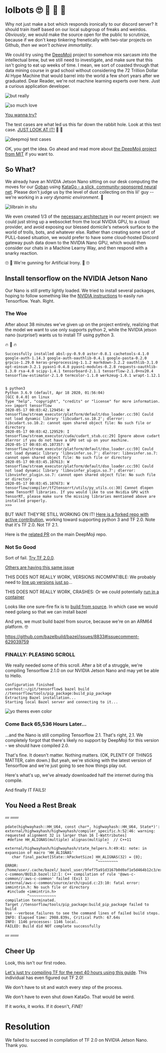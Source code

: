 # lolbots 🙄 🤣 🤖 💩

Why not just make a bot which responds ironically to our discord server?  It should train itself based on our local subgroup of freaks and weirdos.  _Obviously_, we would make the source open for the public to scrutinize, because if we don't keep tinkering frenetically with two-star projects on Github, _then we won't achieve immortality_.

We could try using the [DeepMoji](https://github.com/Terkwood/DeepMoji) project to somehow mix sarcasm into the intellectual brew, but we still need to investigate, and make sure that this isn't going to eat up weeks of time.  I mean, we sort of coasted through that data mining course in grad school without considering the 72 Trillion Dollar AI Hype Machine that would barrel into the world a few short years after we graduated.  Dear Reader, we're not machine learning experts over here.  Just a curious application developer.

![but really](https://user-images.githubusercontent.com/38859656/82142447-62a07800-980a-11ea-8a6f-94ff5c843602.jpg)

![so much love](https://user-images.githubusercontent.com/38859656/82142476-a2fff600-980a-11ea-962e-3c461ca975ae.jpg)


[You wanna try?](https://deepmoji.mit.edu/)

The test cases are what led us this far down the rabbit hole.  Look at this test case.  [JUST LOOK AT IT!](https://github.com/bfelbo/DeepMoji/blob/33a6640bff1aa700eb376a9932c5f35cca986807/tests/test_finetuning.py#L166) 💖 🐇

![deepmoji test cases](https://user-images.githubusercontent.com/38859656/82142168-6e8b3a80-9808-11ea-8f6d-a6b0ea15e743.jpg)

OK, you get the idea.  Go ahead and read more about [the DeepMoji project from MIT](https://www.media.mit.edu/projects/deepmoji/overview/) if you want to.

## So What?

We already have an NVIDIA Jetson Nano sitting on our desk computing the moves for our [Goban](https://github.com/Terkwood/BUGOUT) using [KataGo - a slick, community-sponsored neural net](https://github.com/lightvector/KataGo). Please don't judge us by the level of dust collecting on this lil' guy -- we're working in a _very dynamic environment_. 🤧

![lilbrain in situ](https://user-images.githubusercontent.com/38859656/82141784-2834dc00-9806-11ea-8591-0c9cbdb53074.jpeg)


We even created 1/3 of the [necessary architecture](https://github.com/Terkwood/BUGOUT/tree/unstable/botlink) in our recent project: we could just string up a websocket from the local NVIDIA GPU, to a cloud provider, and avoid exposing our blessed domicile's network surface to the world of trolls, bots, and whatever else.  Rather than creating some sort of PULL-based situation, we would prefer to have some cloud-hosted Discord gateway push data down to the NVIDIA Nano GPU, which would then consider our chats in a Machine Learny Way, and then respond with a snarky reaction.

🙄 🤖 We're gunning for Artificial Irony. 🤖 🙄

## Install tensorflow on the NVIDIA Jetson Nano

Our Nano is still pretty lightly loaded.  We tried to install several packages, hoping to follow something like the [NVIDIA instructions](https://docs.nvidia.com/deeplearning/frameworks/install-tf-jetson-platform/index.html) to easily run Tensorflow.  Yeah.  Right.

### The Woe

After about 38 minutes we've given up on the project entirely, realizing that the model we want to use only supports python 2, while the NVIDIA jetson nano (surprise!) wants us to install TF using python 3.

🔥 🚒  🔥

```text
Successfully installed absl-py-0.9.0 astor-0.8.1 cachetools-4.1.0 google-auth-1.14.3 google-auth-oauthlib-0.4.1 google-pasta-0.2.0 grpcio-1.29.0 keras-preprocessing-1.1.2 markdown-3.2.2 oauthlib-3.1.0 opt-einsum-3.2.1 pyasn1-0.4.8 pyasn1-modules-0.2.8 requests-oauthlib-1.3.0 rsa-4.0 scipy-1.4.1 tensorboard-2.1.1 tensorflow-2.1.0+nv20.4 tensorflow-estimator-2.1.0 termcolor-1.1.0 werkzeug-1.0.1 wrapt-1.12.1


$ python3
Python 3.6.9 (default, Apr 18 2020, 01:56:04)
[GCC 8.4.0] on linux
Type "help", "copyright", "credits" or "license" for more information.
>>> import tensorflow
2020-05-17 00:03:42.129454: W tensorflow/stream_executor/platform/default/dso_loader.cc:59] Could not load dynamic library 'libcudart.so.10.2'; dlerror: libcudart.so.10.2: cannot open shared object file: No such file or directory
2020-05-17 00:03:42.129529: I tensorflow/stream_executor/cuda/cudart_stub.cc:29] Ignore above cudart dlerror if you do not have a GPU set up on your machine.
2020-05-17 00:03:45.107357: W tensorflow/stream_executor/platform/default/dso_loader.cc:59] Could not load dynamic library 'libnvinfer.so.7'; dlerror: libnvinfer.so.7: cannot open shared object file: No such file or directory
2020-05-17 00:03:45.107613: W tensorflow/stream_executor/platform/default/dso_loader.cc:59] Could not load dynamic library 'libnvinfer_plugin.so.7'; dlerror: libnvinfer_plugin.so.7: cannot open shared object file: No such file or directory
2020-05-17 00:03:45.107673: W tensorflow/compiler/tf2tensorrt/utils/py_utils.cc:30] Cannot dlopen some TensorRT libraries. If you would like to use Nvidia GPU with TensorRT, please make sure the missing libraries mentioned above are installed properly.
>>>
```


BUT WAIT THEY'RE STILL WORKING ON IT! [Here is a forked repo with active contribution](https://github.com/nklapste/DeepMoji/tree/feature/SimplePython3Migration), working toward supporting python 3 and TF 2.0.  Note that it's TF 2.0.  Not TF 2.1.

Here is the [related PR](https://github.com/bfelbo/DeepMoji/pull/53) on the main DeepMoji repo.

### Not So Good

Sort of fail. [Try TF 2.0.0](https://docs.nvidia.com/deeplearning/frameworks/install-tf-jetson-platform/index.html#install_multiple_versions_tensorflow).


[Others are having this same issue](https://github.com/tensorflow/tensorflow/issues/34759#issuecomment-629179592)


THIS DOES NOT REALLY WORK, VERSIONS INCOMPATIBLE: We probably need to [line up versions just so](
https://docs.nvidia.com/deeplearning/frameworks/install-tf-jetson-platform-release-notes/tf-jetson-rel.html#tf-jetson-rel)...

THIS DOES NOT REALLY WORK, CRASHES: Or we could potentially [run in a container](https://docs.nvidia.com/deeplearning/frameworks/tensorflow-release-notes/running.html#running)

Looks like one sure-fire fix is to [build from source](https://github.com/tensorflow/tensorflow/issues/34759#issuecomment-570102033).  In which case we would need golang so that we can install bazel

And yes, we must build bazel from source, because we're on an ARM64 platform. 🤓

https://github.com/bazelbuild/bazel/issues/8833#issuecomment-629039759

### FINALLY: PLEASING SCROLL

We really needed some of this scroll.  After a bit of a struggle, we're compiling Tensorflow 2.1.0 on our NVIDIA Jetson Nano and may yet be able to Hello.

```text
Configuration finished
userhost:~/git/tensorflow$ bazel build //tensorflow/tools/pip_package:build_pip_package
Extracting Bazel installation...
Starting local Bazel server and connecting to it...
```

![yo theres even color](https://user-images.githubusercontent.com/38859656/82141600-f707dc00-9804-11ea-9fc5-139b7aa374b1.png)

### Come Back 65,536 Hours Later...

...and the Nano is still compiling Tensorflow 2.1.  That's right, 2.1.  We completely forgot that there's likely no support by DeepMoji for this version - we should have compiled 2.0.  

That's fine.  It doesn't matter.  Nothing matters. (OK, PLENTY OF THINGS MATTER, calm down.)  But yeah, we're sticking with the latest version of Tensorflow and we're just going to see how things play out.

Here's what's up, we've already downloaded half the internet during this compile.

And finally IT FAILS!

## You Need a Rest Break

💤
💤💤
```text
pdate(highwayhash::HH_U64, const char*, highwayhash::HH_U64, State*)':
external/highwayhash/highwayhash/compiler_specific.h:52:46: warning: requested alignment 32 is larger than 16 [-Wattributes]
 #define HH_ALIGNAS(multiple) alignas(multiple)  // C++11
                                              ^
external/highwayhash/highwayhash/state_helpers.h:49:41: note: in expansion of macro 'HH_ALIGNAS'
   char final_packet[State::kPacketSize] HH_ALIGNAS(32) = {0};
                                         ^~~~~~~~~~
ERROR: /home/user/.cache/bazel/_bazel_user/9fef75a91d3167b0d0af1e5d464b12c3/external/aws-c-common/BUILD.bazel:12:1: C++ compilation of rule '@aws-c-common//:aws-c-common' failed (Exit 1)
external/aws-c-common/source/arch/cpuid.c:23:10: fatal error: immintrin.h: No such file or directory
 #include <immintrin.h>
          ^~~~~~~~~~~~~
compilation terminated.
Target //tensorflow/tools/pip_package:build_pip_package failed to build
Use --verbose_failures to see the command lines of failed build steps.
INFO: Elapsed time: 2988.839s, Critical Path: 67.64s
INFO: 1146 processes: 1146 local.
FAILED: Build did NOT complete successfully
```
💤
💤💤


## Cheer Up

Look, this isn't our first rodeo.

[Let's just try compiling TF for the next 40 hours using this guide](https://jkjung-avt.github.io/build-tensorflow-2.0.0/).  This individual has even figured out TF 2.0!

We don't have to sit and watch every step of the process.

We don't have to even shut down KataGo.  That would be weird.

If it works, it works.  If it doesn't, _FINE!_

# Resolution

We failed to succeed in compilation of TF 2.0 on NVIDIA Jetson Nano.  Thank you.
